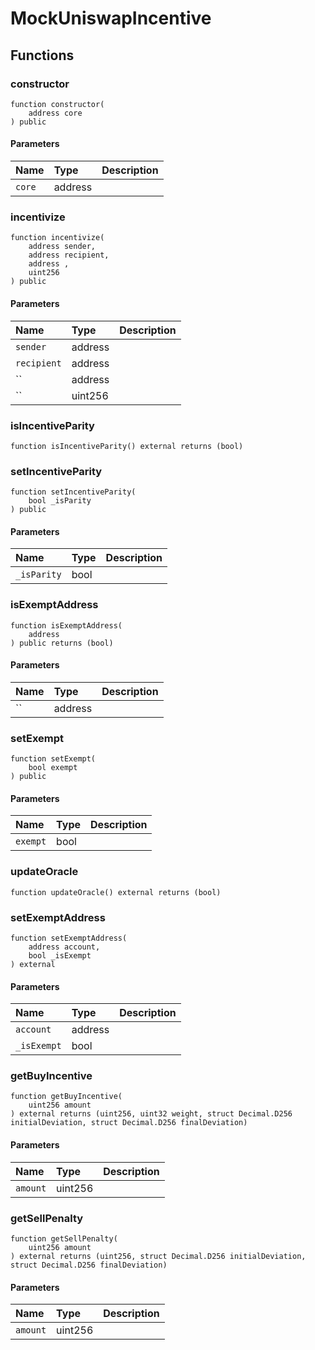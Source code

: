 # MockUniswapIncentive

## Functions

### constructor

```solidity
function constructor(
    address core
) public
```

#### Parameters

| Name | Type | Description |
| :--- | :--- | :---------- |
| `core` | address |  |

### incentivize

```solidity
function incentivize(
    address sender,
    address recipient,
    address ,
    uint256 
) public
```

#### Parameters

| Name | Type | Description |
| :--- | :--- | :---------- |
| `sender` | address |  |
| `recipient` | address |  |
| `` | address |  |
| `` | uint256 |  |

### isIncentiveParity

```solidity
function isIncentiveParity() external returns (bool)
```

### setIncentiveParity

```solidity
function setIncentiveParity(
    bool _isParity
) public
```

#### Parameters

| Name | Type | Description |
| :--- | :--- | :---------- |
| `_isParity` | bool |  |

### isExemptAddress

```solidity
function isExemptAddress(
    address 
) public returns (bool)
```

#### Parameters

| Name | Type | Description |
| :--- | :--- | :---------- |
| `` | address |  |

### setExempt

```solidity
function setExempt(
    bool exempt
) public
```

#### Parameters

| Name | Type | Description |
| :--- | :--- | :---------- |
| `exempt` | bool |  |

### updateOracle

```solidity
function updateOracle() external returns (bool)
```

### setExemptAddress

```solidity
function setExemptAddress(
    address account,
    bool _isExempt
) external
```

#### Parameters

| Name | Type | Description |
| :--- | :--- | :---------- |
| `account` | address |  |
| `_isExempt` | bool |  |

### getBuyIncentive

```solidity
function getBuyIncentive(
    uint256 amount
) external returns (uint256, uint32 weight, struct Decimal.D256 initialDeviation, struct Decimal.D256 finalDeviation)
```

#### Parameters

| Name | Type | Description |
| :--- | :--- | :---------- |
| `amount` | uint256 |  |

### getSellPenalty

```solidity
function getSellPenalty(
    uint256 amount
) external returns (uint256, struct Decimal.D256 initialDeviation, struct Decimal.D256 finalDeviation)
```

#### Parameters

| Name | Type | Description |
| :--- | :--- | :---------- |
| `amount` | uint256 |  |

